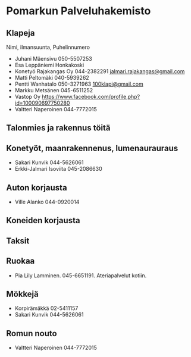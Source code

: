 # Pomarkun Palveluhakemisto

## Klapeja
Nimi, ilmansuunta, Puhelinnumero

- Juhani Mäensivu 050-5507253
- Esa Leppäniemi Honkakoski
- Konetyö Rajakangas Oy 044-2382291 jalmari.rajakangas@gmail.com
- Matti Peltomäki 040-5939262
- Pentti Wanhatalo 050-3271963 100klapi@gmail.com
- Markku Metsänen 045-6511252
- Vastop Oy https://www.facebook.com/profile.php?id=100090697750280
- Valtteri Naperoinen 044-7772015
  
## Talonmies ja rakennus töitä

## Konetyöt, maanrakennenus, lumenaurauraus

- Sakari Kunvik 044-5626061
- Erkki-Jalmari Isoviita 045-2086630
  
## Auton korjausta

- Ville Alanko 044-0920014
  
## Koneiden korjausta

## Taksit

## Ruokaa

- Pia Lily Lamminen. 045-6651191. Ateriapalvelut kotiin.

## Mökkejä

- Korpirämäkkä 02-5411157
- Sakari Kunvik 044-5626061
  
## Romun nouto

- Valtteri Naperoinen 044-7772015
  

